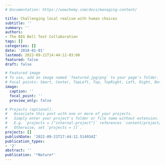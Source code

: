```yaml
---
# Documentation: https://wowchemy.com/docs/managing-content/

title: Challenging local realism with human choices
subtitle: ''
summary: ''
authors:
- The BIG Bell Test Collaboration
tags: []
categories: []
date: '2018-01-01'
lastmod: 2022-09-21T14:44:12-03:00
featured: false
draft: false

# Featured image
# To use, add an image named `featured.jpg/png` to your page's folder.
# Focal points: Smart, Center, TopLeft, Top, TopRight, Left, Right, BottomLeft, Bottom, BottomRight.
image:
  caption: ''
  focal_point: ''
  preview_only: false

# Projects (optional).
#   Associate this post with one or more of your projects.
#   Simply enter your project's folder or file name without extension.
#   E.g. `projects = ["internal-project"]` references `content/project/deep-learning/index.md`.
#   Otherwise, set `projects = []`.
projects: []
publishDate: '2022-09-21T17:44:12.514934Z'
publication_types:
- '2'
abstract: ''
publication: '*Nature*'
---
```

